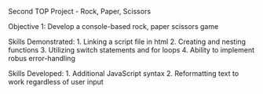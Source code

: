 Second TOP Project - Rock, Paper, Scissors

Objective 1: Develop a console-based rock, paper scissors game

Skills Demonstrated:
    1. Linking a script file in html
    2. Creating and nesting functions
    3. Utilizing switch statements and for loops
    4. Ability to implement robus error-handling

Skills Developed:
    1. Additional JavaScript syntax
    2. Reformatting text to work regardless of user input
